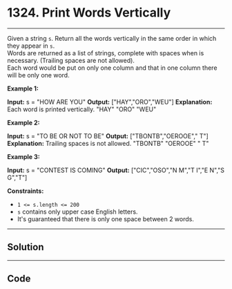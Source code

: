 # 1324. Print Words Vertically

---

Given a string `s`. Return all the words vertically in the same order in which they appear in `s`.  
Words are returned as a list of strings, complete with spaces when is necessary. (Trailing spaces are not allowed).  
Each word would be put on only one column and that in one column there will be only one word.

 

**Example 1:**


**Input:** s = "HOW ARE YOU"
**Output:** ["HAY","ORO","WEU"]
**Explanation:** Each word is printed vertically. 
 "HAY"
 "ORO"
 "WEU"


**Example 2:**


**Input:** s = "TO BE OR NOT TO BE"
**Output:** ["TBONTB","OEROOE","   T"]
**Explanation:** Trailing spaces is not allowed. 
"TBONTB"
"OEROOE"
"   T"


**Example 3:**


**Input:** s = "CONTEST IS COMING"
**Output:** ["CIC","OSO","N M","T I","E N","S G","T"]


 

**Constraints:**

  * `1 <= s.length <= 200`
  * `s` contains only upper case English letters.
  * It's guaranteed that there is only one space between 2 words.

---

## Solution



---

## Code
```python


```